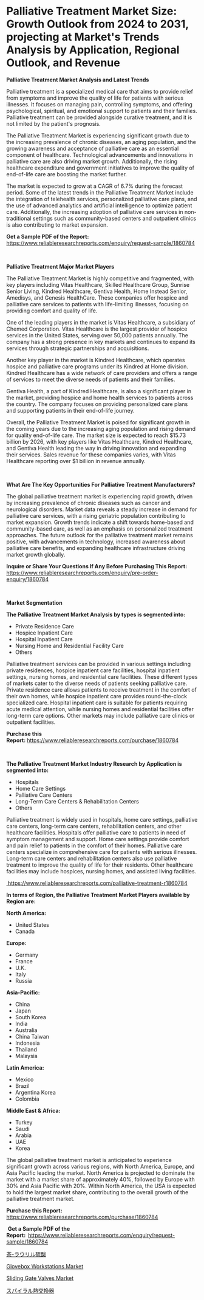 <p><h1>Palliative Treatment Market Size: Growth Outlook from 2024 to 2031, projecting at Market's Trends Analysis by Application, Regional Outlook, and Revenue</h1></p><p><strong>Palliative Treatment Market Analysis and Latest Trends</strong></p>
<p><p>Palliative treatment is a specialized medical care that aims to provide relief from symptoms and improve the quality of life for patients with serious illnesses. It focuses on managing pain, controlling symptoms, and offering psychological, spiritual, and emotional support to patients and their families. Palliative treatment can be provided alongside curative treatment, and it is not limited by the patient's prognosis.</p><p>The Palliative Treatment Market is experiencing significant growth due to the increasing prevalence of chronic diseases, an aging population, and the growing awareness and acceptance of palliative care as an essential component of healthcare. Technological advancements and innovations in palliative care are also driving market growth. Additionally, the rising healthcare expenditure and government initiatives to improve the quality of end-of-life care are boosting the market further.</p><p>The market is expected to grow at a CAGR of 6.7% during the forecast period. Some of the latest trends in the Palliative Treatment Market include the integration of telehealth services, personalized palliative care plans, and the use of advanced analytics and artificial intelligence to optimize patient care. Additionally, the increasing adoption of palliative care services in non-traditional settings such as community-based centers and outpatient clinics is also contributing to market expansion.</p></p>
<p><strong>Get a Sample PDF of the Report:&nbsp;</strong> <a href="https://www.reliableresearchreports.com/enquiry/request-sample/1860784">https://www.reliableresearchreports.com/enquiry/request-sample/1860784</a></p>
<p>&nbsp;</p>
<p><strong>Palliative Treatment Major Market Players</strong></p>
<p><p>The Palliative Treatment Market is highly competitive and fragmented, with key players including Vitas Healthcare, Skilled Healthcare Group, Sunrise Senior Living, Kindred Healthcare, Gentiva Health, Home Instead Senior, Amedisys, and Genesis HealthCare. These companies offer hospice and palliative care services to patients with life-limiting illnesses, focusing on providing comfort and quality of life.</p><p>One of the leading players in the market is Vitas Healthcare, a subsidiary of Chemed Corporation. Vitas Healthcare is the largest provider of hospice services in the United States, serving over 50,000 patients annually. The company has a strong presence in key markets and continues to expand its services through strategic partnerships and acquisitions.</p><p>Another key player in the market is Kindred Healthcare, which operates hospice and palliative care programs under its Kindred at Home division. Kindred Healthcare has a wide network of care providers and offers a range of services to meet the diverse needs of patients and their families.</p><p>Gentiva Health, a part of Kindred Healthcare, is also a significant player in the market, providing hospice and home health services to patients across the country. The company focuses on providing personalized care plans and supporting patients in their end-of-life journey.</p><p>Overall, the Palliative Treatment Market is poised for significant growth in the coming years due to the increasing aging population and rising demand for quality end-of-life care. The market size is expected to reach $15.73 billion by 2026, with key players like Vitas Healthcare, Kindred Healthcare, and Gentiva Health leading the way in driving innovation and expanding their services. Sales revenue for these companies varies, with Vitas Healthcare reporting over $1 billion in revenue annually.</p></p>
<p>&nbsp;</p>
<p><strong>What Are The Key Opportunities For Palliative Treatment Manufacturers?</strong></p>
<p><p>The global palliative treatment market is experiencing rapid growth, driven by increasing prevalence of chronic diseases such as cancer and neurological disorders. Market data reveals a steady increase in demand for palliative care services, with a rising geriatric population contributing to market expansion. Growth trends indicate a shift towards home-based and community-based care, as well as an emphasis on personalized treatment approaches. The future outlook for the palliative treatment market remains positive, with advancements in technology, increased awareness about palliative care benefits, and expanding healthcare infrastructure driving market growth globally.</p></p>
<p><strong>Inquire or Share Your Questions If Any Before Purchasing This Report:</strong> <a href="https://www.reliableresearchreports.com/enquiry/pre-order-enquiry/1860784">https://www.reliableresearchreports.com/enquiry/pre-order-enquiry/1860784</a></p>
<p>&nbsp;</p>
<p><strong>Market Segmentation</strong></p>
<p><strong>The Palliative Treatment Market Analysis by types is segmented into:</strong></p>
<p><ul><li>Private Residence Care</li><li>Hospice Inpatient Care</li><li>Hospital Inpatient Care</li><li>Nursing Home and Residential Facility Care</li><li>Others</li></ul></p>
<p><p>Palliative treatment services can be provided in various settings including private residences, hospice inpatient care facilities, hospital inpatient settings, nursing homes, and residential care facilities. These different types of markets cater to the diverse needs of patients seeking palliative care. Private residence care allows patients to receive treatment in the comfort of their own homes, while hospice inpatient care provides round-the-clock specialized care. Hospital inpatient care is suitable for patients requiring acute medical attention, while nursing homes and residential facilities offer long-term care options. Other markets may include palliative care clinics or outpatient facilities.</p></p>
<p><strong>Purchase this Report:&nbsp;</strong><a href="https://www.reliableresearchreports.com/purchase/1860784">https://www.reliableresearchreports.com/purchase/1860784</a></p>
<p>&nbsp;</p>
<p><strong>The Palliative Treatment Market Industry Research by Application is segmented into:</strong></p>
<p><ul><li>Hospitals</li><li>Home Care Settings</li><li>Palliative Care Centers</li><li>Long-Term Care Centers & Rehabilitation Centers</li><li>Others</li></ul></p>
<p><p>Palliative treatment is widely used in hospitals, home care settings, palliative care centers, long-term care centers, rehabilitation centers, and other healthcare facilities. Hospitals offer palliative care to patients in need of symptom management and support. Home care settings provide comfort and pain relief to patients in the comfort of their homes. Palliative care centers specialize in comprehensive care for patients with serious illnesses. Long-term care centers and rehabilitation centers also use palliative treatment to improve the quality of life for their residents. Other healthcare facilities may include hospices, nursing homes, and assisted living facilities.</p></p>
<p><a href="https://www.reliableresearchreports.com/palliative-treatment-r1860784">&nbsp;https://www.reliableresearchreports.com/palliative-treatment-r1860784</a></p>
<p><strong>In terms of Region, the Palliative Treatment Market Players available by Region are:</strong></p>
<p>
    <p> <strong> North America: </strong>
        <ul>
            <li>United States</li>
            <li>Canada</li>
        </ul>
        </p> 
    <p> <strong> Europe: </strong>
        <ul>
            <li>Germany</li>
            <li>France</li>
            <li>U.K.</li>
            <li>Italy</li>
            <li>Russia</li>
        </ul>
        </p> 
    <p> <strong> Asia-Pacific: </strong>
        <ul>
            <li>China</li>
            <li>Japan</li>
            <li>South Korea</li>
            <li>India</li>
            <li>Australia</li>
            <li>China Taiwan</li>
            <li>Indonesia</li>
            <li>Thailand</li>
            <li>Malaysia</li>
        </ul>
        </p> 
    <p> <strong> Latin America: </strong>
        <ul>
            <li>Mexico</li>
            <li>Brazil</li>
            <li>Argentina Korea</li>
            <li>Colombia</li>
        </ul>
        </p> 
    <p> <strong> Middle East & Africa: </strong>
        <ul>
            <li>Turkey</li>
            <li>Saudi</li>
            <li>Arabia</li>
            <li>UAE</li>
            <li>Korea</li>
        </ul>
    </p>
    </p>
<p><p>The global palliative treatment market is anticipated to experience significant growth across various regions, with North America, Europe, and Asia Pacific leading the market. North America is projected to dominate the market with a market share of approximately 40%, followed by Europe with 30% and Asia Pacific with 20%. Within North America, the USA is expected to hold the largest market share, contributing to the overall growth of the palliative treatment market.</p></p>
<p><strong>Purchase this Report: </strong><a href="https://www.reliableresearchreports.com/purchase/1860784">https://www.reliableresearchreports.com/purchase/1860784</a></p>
<p>&nbsp;<strong>Get a Sample PDF of the Report:&nbsp;&nbsp;</strong><a href="https://www.reliableresearchreports.com/enquiry/request-sample/1860784">https://www.reliableresearchreports.com/enquiry/request-sample/1860784</a></p>
<p><strong></strong></p>
<p><p><a href="https://github.com/dawson566/Market-Research-Report-List-2/blob/main/1603090166193.md">茶-ラウリル硫酸</a></p><p><a href="https://github.com/airdrophunter675/Market-Research-Report-List-1/blob/main/glovebox-workstations-market.md">Glovebox Workstations Market</a></p><p><a href="https://github.com/aafbctfl75/Market-Research-Report-List-1/blob/main/sliding-gate-valves-market.md">Sliding Gate Valves Market</a></p><p><a href="https://github.com/DeonBoer2023/Market-Research-Report-List-2/blob/main/3023675166194.md">スパイラル熱交換器</a></p></p>